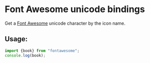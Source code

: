 # Font Awesome unicode bindings
Get a [Font Awesome](http://fontawesome.io/) unicode character by the icon name.  

## Usage:
```javascript
import {book} from "fontawesome";
console.log(book);
```
